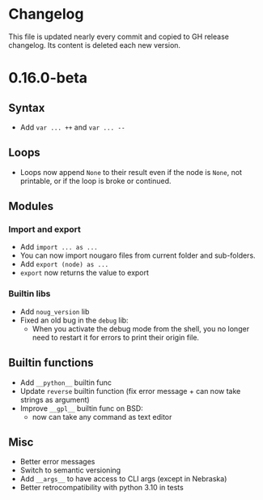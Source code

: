 # Changelog
This file is updated nearly every commit and copied to GH release changelog. Its content is deleted each new version.

# 0.16.0-beta
## Syntax
* Add `var ... ++` and `var ... --`

## Loops
* Loops now append `None` to their result even if the node is `None`, not printable, or if the loop is broke or continued.

## Modules
### Import and export
* Add `import ... as ...`
* You can now import nougaro files from current folder and sub-folders.
* Add `export (node) as ...`
* `export` now returns the value to export
### Builtin libs
* Add `noug_version` lib
* Fixed an old bug in the `debug` lib:
  * When you activate the debug mode from the shell, you no longer need to restart it for errors to print their origin file.

## Builtin functions
* Add `__python__` builtin func
* Update `reverse` builtin function (fix error message + can now take strings as argument)
* Improve `__gpl__` builtin func on BSD:
  * now can take any command as text editor

## Misc
* Better error messages
* Switch to semantic versioning
* Add `__args__` to have access to CLI args (except in Nebraska)
* Better retrocompatibility with python 3.10 in tests
